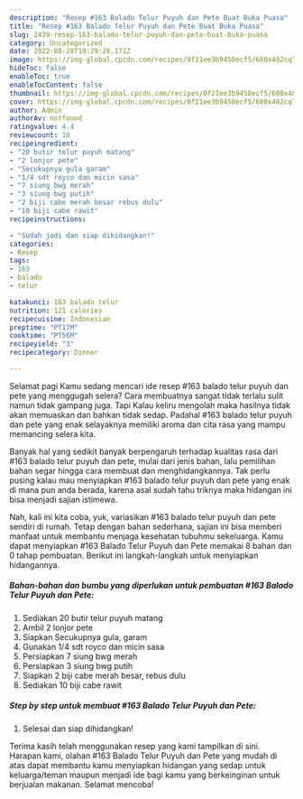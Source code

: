 ```yaml
---
description: "Resep #163 Balado Telur Puyuh dan Pete Buat Buka Puasa"
title: "Resep #163 Balado Telur Puyuh dan Pete Buat Buka Puasa"
slug: 2439-resep-163-balado-telur-puyuh-dan-pete-buat-buka-puasa
category: Uncategorized
date: 2022-08-28T19:29:28.171Z
image: https://img-global.cpcdn.com/recipes/0f21ee3b9450ecf5/680x482cq70/163-balado-telur-puyuh-dan-pete-foto-resep-utama.jpg
hideToc: false
enableToc: true
enableTocContent: false
thumbnail: https://img-global.cpcdn.com/recipes/0f21ee3b9450ecf5/680x482cq70/163-balado-telur-puyuh-dan-pete-foto-resep-utama.jpg
cover: https://img-global.cpcdn.com/recipes/0f21ee3b9450ecf5/680x482cq70/163-balado-telur-puyuh-dan-pete-foto-resep-utama.jpg
author: Admin
authorAv: notfound
ratingvalue: 4.4
reviewcount: 10
recipeingredient:
- "20 butir telur puyuh matang"
- "2 lonjor pete"
- "Secukupnya gula garam"
- "1/4 sdt royco dan micin sasa"
- "7 siung bwg merah"
- "3 siung bwg putih"
- "2 biji cabe merah besar rebus dulu"
- "10 biji cabe rawit"
recipeinstructions:

- "Sudah jadi dan siap dihidangkan!"
categories:
- Resep
tags:
- 163
- balado
- telur

katakunci: 163 balado telur 
nutrition: 121 calories
recipecuisine: Indonesian
preptime: "PT17M"
cooktime: "PT56M"
recipeyield: "3"
recipecategory: Dinner

---
```



Selamat pagi Kamu sedang mencari ide resep #163 balado telur puyuh dan pete yang menggugah selera? Cara membuatnya sangat tidak terlalu sulit namun tidak gampang juga. Tapi Kalau keliru mengolah maka hasilnya tidak akan memuaskan dan bahkan tidak sedap. Padahal #163 balado telur puyuh dan pete yang enak selayaknya memiliki aroma dan cita rasa yang mampu memancing selera kita.




Banyak hal yang sedikit banyak berpengaruh terhadap kualitas rasa dari #163 balado telur puyuh dan pete, mulai dari jenis bahan, lalu pemilihan bahan segar hingga cara membuat dan menghidangkannya. Tak perlu pusing kalau mau menyiapkan #163 balado telur puyuh dan pete yang enak di mana pun anda berada, karena asal sudah tahu triknya maka hidangan ini bisa menjadi sajian istimewa.


Nah, kali ini kita coba, yuk, variasikan #163 balado telur puyuh dan pete sendiri di rumah. Tetap dengan bahan sederhana, sajian ini bisa memberi manfaat untuk membantu menjaga kesehatan tubuhmu sekeluarga. Kamu dapat menyiapkan #163 Balado Telur Puyuh dan Pete memakai 8 bahan dan 0 tahap pembuatan. Berikut ini langkah-langkah untuk menyiapkan hidangannya.

<!--inarticleads1-->

##### Bahan-bahan dan bumbu yang diperlukan untuk pembuatan #163 Balado Telur Puyuh dan Pete:

1. Sediakan 20 butir telur puyuh matang
1. Ambil 2 lonjor pete
1. Siapkan Secukupnya gula, garam
1. Gunakan 1/4 sdt royco dan micin sasa
1. Persiapkan 7 siung bwg merah
1. Persiapkan 3 siung bwg putih
1. Siapkan 2 biji cabe merah besar, rebus dulu
1. Sediakan 10 biji cabe rawit




<!--inarticleads2-->

##### Step by step untuk membuat #163 Balado Telur Puyuh dan Pete:


1. Selesai dan siap dihidangkan!



Terima kasih telah menggunakan resep yang kami tampilkan di sini. Harapan kami, olahan #163 Balado Telur Puyuh dan Pete yang mudah di atas dapat membantu kamu menyiapkan hidangan yang sedap untuk keluarga/teman maupun menjadi ide bagi kamu yang berkeinginan untuk berjualan makanan. Selamat mencoba!
